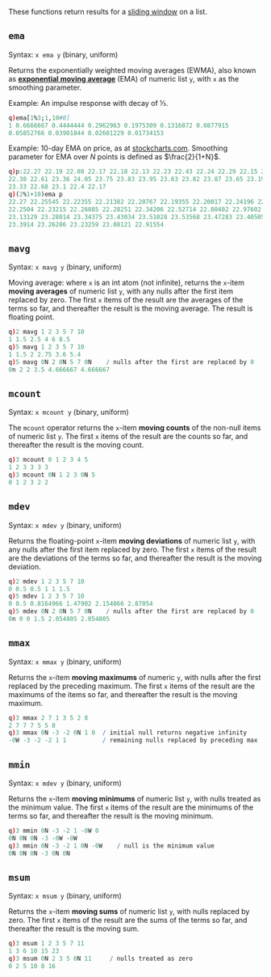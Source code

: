 These functions return results for a [sliding window](/cookbook/programming-idioms/#how-do-i-apply-a-function-to-a-sequence-sliding-window) on a list.


`ema`
-----

Syntax: `x ema y` (binary, uniform)

Returns the exponentially weighted moving averages (EWMA), also known as [**exponential moving average**](https://en.wikipedia.org/wiki/Moving_average#Exponential_moving_average) (EMA) of numeric list `y`, with `x` as the smoothing parameter.

Example: An impulse response with decay of &frac13;.
```q
q)ema[1%3;1,10#0]
1 0.6666667 0.4444444 0.2962963 0.1975309 0.1316872 0.0877915 
0.05852766 0.03901844 0.02601229 0.01734153
```
Example: 10-day EMA on price, as at [stockcharts.com](http://stockcharts.com/school/doku.php?id=chart_school:technical_indicators:moving_averages). Smoothing parameter for EMA over _N_ points is defined as $\frac{2}{1+N}$.
```q
q)p:22.27 22.19 22.08 22.17 22.18 22.13 22.23 22.43 22.24 22.29 22.15 22.39 
22.38 22.61 23.36 24.05 23.75 23.83 23.95 23.63 23.82 23.87 23.65 23.19 23.1 
23.33 22.68 23.1 22.4 22.17
q)(2%1+10)ema p
22.27 22.25545 22.22355 22.21382 22.20767 22.19355 22.20017 22.24196 22.2416 
22.2504 22.23215 22.26085 22.28251 22.34206 22.52714 22.80402 22.97602 
23.13129 23.28014 23.34375 23.43034 23.51028 23.53568 23.47283 23.40505 
23.3914 23.26206 23.23259 23.08121 22.91554
```


## `mavg`

Syntax: `x mavg y` (binary, uniform)

Moving average: where `x` is an int atom (not infinite), returns the `x`-item **moving averages** of numeric list `y`, with any nulls after the first item replaced by zero. The first `x` items of the result are the averages of the terms so far, and thereafter the result is the moving average. The result is floating point.
```q
q)2 mavg 1 2 3 5 7 10
1 1.5 2.5 4 6 8.5
q)5 mavg 1 2 3 5 7 10
1 1.5 2 2.75 3.6 5.4
q)5 mavg 0N 2 0N 5 7 0N    / nulls after the first are replaced by 0
0n 2 2 3.5 4.666667 4.666667
```


`mcount`
--------

Syntax: `x mcount y` (binary, uniform)

The `mcount` operator returns the `x`-item **moving counts** of the non-null items of  numeric list `y`. The first `x` items of the result are the counts so far, and thereafter the result is the moving count.
```q
q)3 mcount 0 1 2 3 4 5
1 2 3 3 3 3
q)3 mcount 0N 1 2 3 0N 5
0 1 2 3 2 2
```


`mdev`
------

Syntax: `x mdev y` (binary, uniform)

Returns the floating-point `x`-item **moving deviations** of numeric list `y`, with any nulls after the first item replaced by zero. The first `x` items of the result are the deviations of the terms so far, and thereafter the result is the moving deviation. 
```q
q)2 mdev 1 2 3 5 7 10
0 0.5 0.5 1 1 1.5
q)5 mdev 1 2 3 5 7 10
0 0.5 0.8164966 1.47902 2.154066 2.87054
q)5 mdev 0N 2 0N 5 7 0N    / nulls after the first are replaced by 0
0n 0 0 1.5 2.054805 2.054805
```


`mmax`
------

Syntax: `x mmax y` (binary, uniform)

Returns the `x`-item **moving maximums** of numeric `y`, with nulls after the first replaced by the preceding maximum. The first `x` items of the result are the maximums of the items so far, and thereafter the result is the moving maximum.
```q
q)3 mmax 2 7 1 3 5 2 8
2 7 7 7 5 5 8
q)3 mmax 0N -3 -2 0N 1 0  / initial null returns negative infinity
-0W -3 -2 -2 1 1          / remaining nulls replaced by preceding max
```


`mmin`
------

Syntax: `x mdev y` (binary, uniform)

Returns the `x`-item **moving minimums** of numeric list `y`, with nulls treated as the minimum value. The first `x` items of the result are the minimums of the terms so far, and thereafter the result is the moving minimum.
```q
q)3 mmin 0N -3 -2 1 -0W 0
0N 0N 0N -3 -0W -0W
q)3 mmin 0N -3 -2 1 0N -0W    / null is the minimum value
0N 0N 0N -3 0N 0N
```


`msum`
------

Syntax: `x msum y` (binary, uniform) 

Returns the `x`-item **moving sums** of numeric list `y`, with nulls replaced by zero. The first `x` items of the result are the sums of the terms so far, and thereafter the result is the moving sum.
```q
q)3 msum 1 2 3 5 7 11
1 3 6 10 15 23
q)3 msum 0N 2 3 5 0N 11     / nulls treated as zero
0 2 5 10 8 16
```



